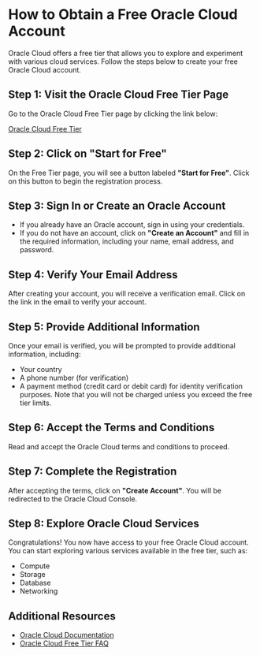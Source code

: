 # How to Obtain a Free Oracle Cloud Account

Oracle Cloud offers a free tier that allows you to explore and experiment with various cloud services. Follow the steps below to create your free Oracle Cloud account.

## Step 1: Visit the Oracle Cloud Free Tier Page

Go to the Oracle Cloud Free Tier page by clicking the link below:

[Oracle Cloud Free Tier](https://www.oracle.com/cloud/free/)

## Step 2: Click on "Start for Free"

On the Free Tier page, you will see a button labeled **"Start for Free"**. Click on this button to begin the registration process.

## Step 3: Sign In or Create an Oracle Account

- If you already have an Oracle account, sign in using your credentials.
- If you do not have an account, click on **"Create an Account"** and fill in the required information, including your name, email address, and password.

## Step 4: Verify Your Email Address

After creating your account, you will receive a verification email. Click on the link in the email to verify your account.

## Step 5: Provide Additional Information

Once your email is verified, you will be prompted to provide additional information, including:

- Your country
- A phone number (for verification)
- A payment method (credit card or debit card) for identity verification purposes. Note that you will not be charged unless you exceed the free tier limits.

## Step 6: Accept the Terms and Conditions

Read and accept the Oracle Cloud terms and conditions to proceed.

## Step 7: Complete the Registration

After accepting the terms, click on **"Create Account"**. You will be redirected to the Oracle Cloud Console.

## Step 8: Explore Oracle Cloud Services

Congratulations! You now have access to your free Oracle Cloud account. You can start exploring various services available in the free tier, such as:

- Compute
- Storage
- Database
- Networking

## Additional Resources

- [Oracle Cloud Documentation](https://docs.oracle.com/en/cloud/)
- [Oracle Cloud Free Tier FAQ](https://www.oracle.com/cloud/free/faq.html)